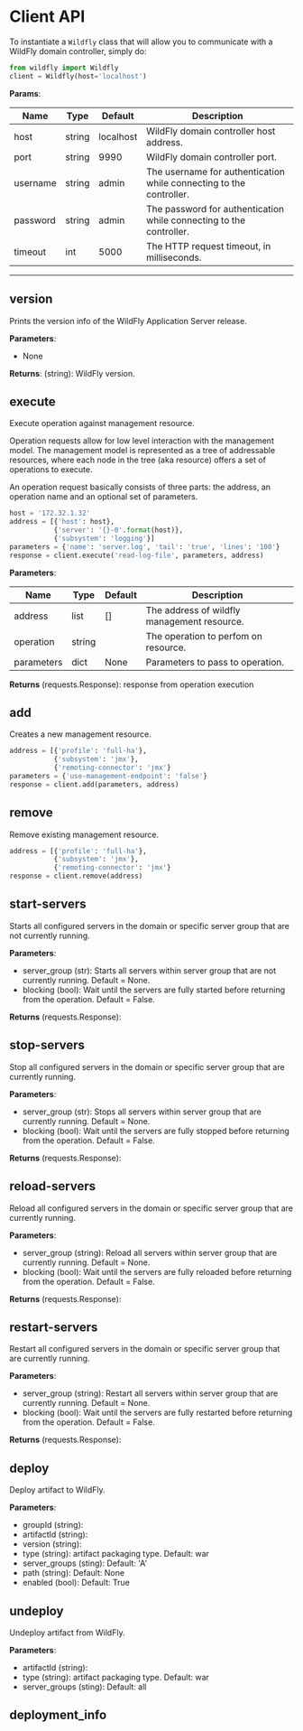 # Client API

To instantiate a `Wildfly` class that will allow you to communicate with a WildFly domain controller, simply do:

```python
from wildfly import Wildfly
client = Wildfly(host='localhost')
```

**Params**:

Name | Type | Default | Description
--- | --- | --- | ---
host | string | localhost | WildFly domain controller host address.
port | string | 9990 | WildFly domain controller port.
username | string | admin | The username for authentication while connecting to the controller.
password | string | admin | The password for authentication while connecting to the controller.
timeout | int | 5000 | The HTTP request timeout, in milliseconds.

****

## version

Prints the version info of the WildFly Application Server release.

**Parameters**:

* None

**Returns**: (string): WildFly version.

## execute

Execute operation against management resource.

Operation requests allow for low level interaction with the management model. The management model is represented as a tree of addressable resources, where each node in the tree (aka resource) offers a set of operations to execute.

An operation request basically consists of three parts: the address, an operation name and an optional set of parameters.

```python
host = '172.32.1.32'
address = [{'host': host},
           {'server': '{}-0'.format(host)},
           {'subsystem': 'logging'}]
parameters = {'name': 'server.log', 'tail': 'true', 'lines': '100'}
response = client.execute('read-log-file', parameters, address)
```

**Parameters**:

Name | Type | Default | Description
--- | --- | --- | ---
address | list | [] | The address of wildfly management resource.
operation | string | | The operation to perfom on resource.
parameters | dict | None | Parameters to pass to operation.

**Returns** (requests.Response): response from operation execution 

## add

Creates a new management resource.

```python
address = [{'profile': 'full-ha'},
           {'subsystem': 'jmx'},
           {'remoting-connector': 'jmx'}
parameters = {'use-management-endpoint': 'false'}
response = client.add(parameters, address)
```

## remove

Remove existing management resource.

```python
address = [{'profile': 'full-ha'},
           {'subsystem': 'jmx'},
           {'remoting-connector': 'jmx'}
response = client.remove(address)
```

## start-servers

Starts all configured servers in the domain or specific server group that are not currently running.

**Parameters**:

* server_group (str): Starts all servers within server group that are not currently running. Default = None.
* blocking (bool): Wait until the servers are fully started before returning from the operation. Default = False.

**Returns** (requests.Response): 

## stop-servers

Stop all configured servers in the domain or specific server group that are currently running.

**Parameters**:

* server_group (str): Stops all servers within server group that are currently running. Default = None.
* blocking (bool): Wait until the servers are fully stopped before returning from the operation. Default = False.

**Returns** (requests.Response): 

## reload-servers

Reload all configured servers in the domain or specific server group that are currently running.

**Parameters**:

* server_group (string): Reload all servers within server group that are currently running. Default = None.
* blocking (bool): Wait until the servers are fully reloaded before returning from the operation. Default = False.

**Returns** (requests.Response): 

## restart-servers

Restart all configured servers in the domain or specific server group that are currently running.

**Parameters**:

* server_group (string): Restart all servers within server group that are currently running. Default = None.
* blocking (bool): Wait until the servers are fully restarted before returning from the operation. Default = False.

**Returns** (requests.Response): 

## deploy

Deploy artifact to WildFly.

**Parameters**:

* groupId (string): 
* artifactId (string):
* version (string):
* type (string): artifact packaging type. Default: war
* server_groups (sting): Default: 'A'
* path (string): Default: None
* enabled (bool): Default: True

## undeploy

Undeploy artifact from WildFly.

**Parameters**:

* artifactId (string):
* type (string): artifact packaging type. Default: war
* server_groups (sting): Default: all


## deployment_info


